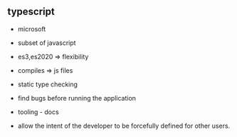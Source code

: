 ## typescript
- microsoft
- subset of javascript
- es3,es2020 => flexibility
- compiles => js files
- static type checking

- find bugs before running the application
- tooling - docs
- allow the intent of the developer to be forcefully defined for other users. 

